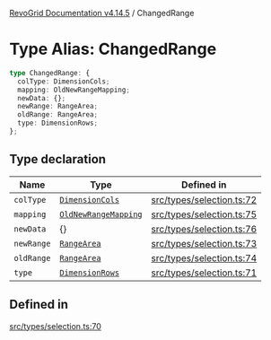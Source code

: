 [RevoGrid Documentation v4.14.5](README.md) / ChangedRange

# Type Alias: ChangedRange

```ts
type ChangedRange: {
  colType: DimensionCols;
  mapping: OldNewRangeMapping;
  newData: {};
  newRange: RangeArea;
  oldRange: RangeArea;
  type: DimensionRows;
};
```

## Type declaration

| Name | Type | Defined in |
| ------ | ------ | ------ |
| `colType` | [`DimensionCols`](TypeAlias.DimensionCols.md) | [src/types/selection.ts:72](https://github.com/revolist/revogrid/blob/395fb64310e6654557393205ff295dbb2f4142c5/src/types/selection.ts#L72) |
| `mapping` | [`OldNewRangeMapping`](TypeAlias.OldNewRangeMapping.md) | [src/types/selection.ts:75](https://github.com/revolist/revogrid/blob/395fb64310e6654557393205ff295dbb2f4142c5/src/types/selection.ts#L75) |
| `newData` | \{\} | [src/types/selection.ts:76](https://github.com/revolist/revogrid/blob/395fb64310e6654557393205ff295dbb2f4142c5/src/types/selection.ts#L76) |
| `newRange` | [`RangeArea`](TypeAlias.RangeArea.md) | [src/types/selection.ts:73](https://github.com/revolist/revogrid/blob/395fb64310e6654557393205ff295dbb2f4142c5/src/types/selection.ts#L73) |
| `oldRange` | [`RangeArea`](TypeAlias.RangeArea.md) | [src/types/selection.ts:74](https://github.com/revolist/revogrid/blob/395fb64310e6654557393205ff295dbb2f4142c5/src/types/selection.ts#L74) |
| `type` | [`DimensionRows`](TypeAlias.DimensionRows.md) | [src/types/selection.ts:71](https://github.com/revolist/revogrid/blob/395fb64310e6654557393205ff295dbb2f4142c5/src/types/selection.ts#L71) |

## Defined in

[src/types/selection.ts:70](https://github.com/revolist/revogrid/blob/395fb64310e6654557393205ff295dbb2f4142c5/src/types/selection.ts#L70)
